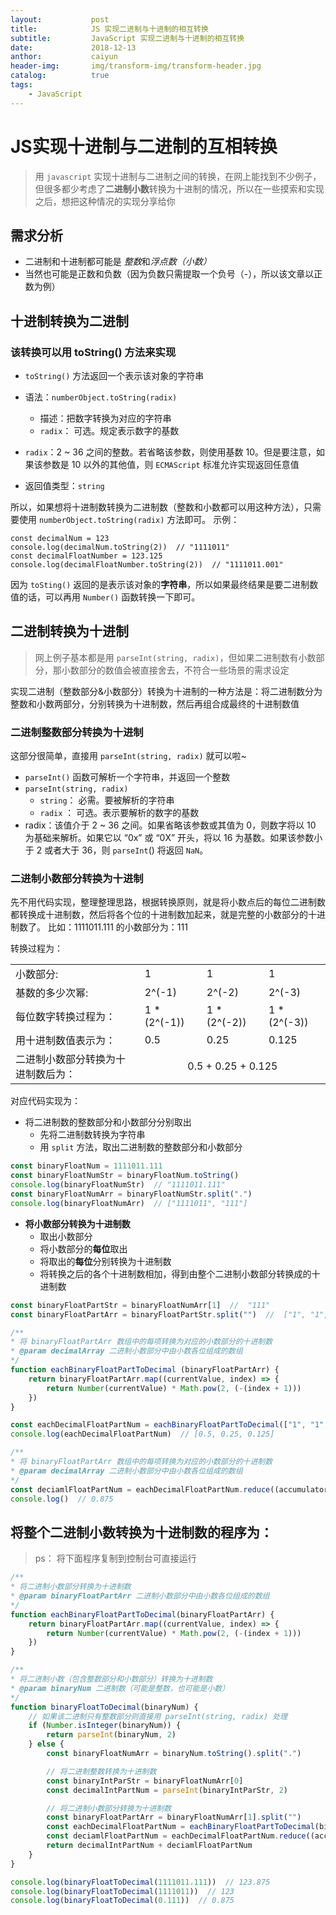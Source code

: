 ```yaml
---
layout:           post
title:            JS 实现二进制与十进制的相互转换
subtitle:         JavaScript 实现二进制与十进制的相互转换 
date:             2018-12-13
anthor:           caiyun
header-img:       img/transform-img/transform-header.jpg	 
catalog:          true
tags:
    - JavaScript
---
```


# JS实现十进制与二进制的互相转换

> 用 `javascript` 实现十进制与二进制之间的转换，在网上能找到不少例子，但很多都少考虑了**二进制小数**转换为十进制的情况，所以在一些摸索和实现之后，想把这种情况的实现分享给你

## 需求分析
* 二进制和十进制都可能是 *整数*和*浮点数（小数）*
* 当然也可能是正数和负数（因为负数只需提取一个负号（-），所以该文章以正数为例）

## 十进制转换为二进制
### 该转换可以用 toString() 方法来实现
* `toString()` 方法返回一个表示该对象的字符串
* 语法：`numberObject.toString(radix)`
    * 描述：把数字转换为对应的字符串
    * `radix`： 可选。规定表示数字的基数
    
* `radix`：2 ~ 36 之间的整数。若省略该参数，则使用基数 10。但是要注意，如果该参数是 10 以外的其他值，则 `ECMAScript` 标准允许实现返回任意值
* 返回值类型：`string`

所以，如果想将十进制数转换为二进制数（整数和小数都可以用这种方法），只需要使用 `numberObject.toString(radix)` 方法即可。
示例：
```
const decimalNum = 123 
console.log(decimalNum.toString(2))  // "1111011"
const decimalFloatNumber = 123.125
console.log(decimalFloatNumber.toString(2))  // "1111011.001"
```
因为 `toSting()` 返回的是表示该对象的**字符串**，所以如果最终结果是要二进制数值的话，可以再用 `Number()` 函数转换一下即可。

## 二进制转换为十进制
> 网上例子基本都是用 `parseInt(string, radix)`，但如果二进制数有小数部分，那小数部分的数值会被直接舍去，不符合一些场景的需求设定

实现二进制（整数部分&小数部分）转换为十进制的一种方法是：将二进制数分为整数和小数两部分，分别转换为十进制数，然后再组合成最终的十进制数值

### 二进制整数部分转换为十进制
这部分很简单，直接用 `parseInt(string, radix)` 就可以啦~

* `parseInt()` 函数可解析一个字符串，并返回一个整数
* `parseInt(string, radix)`
    * `string`：	必需。要被解析的字符串
    * `radix` ：     可选。表示要解析的数字的基数
* radix：该值介于 2 ~ 36 之间。如果省略该参数或其值为 0，则数字将以 10 为基础来解析。如果它以 “0x” 或 “0X” 开头，将以 16 为基数。如果该参数小于 2 或者大于 36，则 `parseInt`() 将返回 `NaN`。

### 二进制小数部分转换为十进制
先不用代码实现，整理整理思路，根据转换原则，就是将小数点后的每位二进制数都转换成十进制数，然后将各个位的十进制数加起来，就是完整的小数部分的十进制数了。
比如：1111011.111 的小数部分为：111

转换过程为：

<table>
    <tr>
        <td>小数部分:</td>
        <td>1</td>
        <td>1</td>
        <td>1</td>
    </tr>
    <tr>
        <td>基数的多少次幂:</td>
        <td>2^(-1)</td>
        <td>2^(-2)</td>
        <td>2^(-3)</td>
    </tr>
    <tr>
        <td>每位数字转换过程为：</td>
        <td>1 * (2^(-1)) </td>
        <td>1 * (2^(-2))</td>
        <td>1 * (2^(-3))</td>
    </tr>
    <tr>
        <td>用十进制数值表示为：</td>
        <td>0.5</td>
        <td>0.25</td>
        <td>0.125</td>
    </tr>
    <tr>
        <td>二进制小数部分转换为十进制数后为：</td>
        <td colspan="3" style="text-align: center">0.5 + 0.25 + 0.125</td>
    </tr>
</table>

对应代码实现为：
* 将二进制数的整数部分和小数部分分别取出
    * 先将二进制数转换为字符串
    * 用 `split` 方法，取出二进制数的整数部分和小数部分
```js
const binaryFloatNum = 1111011.111
const binaryFloatNumStr = binaryFloatNum.toString()
console.log(binaryFloatNumStr)  // "1111011.111"
const binaryFloatNumArr = binaryFloatNumStr.split(".")
console.log(binaryFloatNumArr)  // ["1111011", "111"]
```
* **将小数部分转换为十进制数**
    * 取出小数部分
    * 将小数部分的**每位**取出
    * 将取出的**每位**分别转换为十进制数
    * 将转换之后的各个十进制数相加，得到由整个二进制小数部分转换成的十进制数
    
```js
const binaryFloatPartStr = binaryFloatNumArr[1]  //  "111"
const binaryFloatPartArr = binaryFloatPartStr.split("")  //  ["1", "1", "1"]

/**
* 将 binaryFloatPartArr 数组中的每项转换为对应的小数部分的十进制数
* @param decimalArray 二进制小数部分中由小数各位组成的数组
*/
function eachBinaryFloatPartToDecimal (binaryFloatPartArr) {
    return binaryFloatPartArr.map((currentValue, index) => {
        return Number(currentValue) * Math.pow(2, (-(index + 1)))
    })
}

const eachDecimalFloatPartNum = eachBinaryFloatPartToDecimal(["1", "1", "1"])
console.log(eachDecimalFloatPartNum)  // [0.5, 0.25, 0.125]

/**
* 将 binaryFloatPartArr 数组中的每项转换为对应的小数部分的十进制数
* @param decimalArray 二进制小数部分中由小数各位组成的数组
*/
const deciamlFloatPartNum = eachDecimalFloatPartNum.reduce((accumulator, currentValue) => {return accumulator + currentValue})
console.log()  // 0.875
```
## 将整个二进制小数转换为十进制数的程序为：
> ps： 将下面程序复制到控制台可直接运行
```js
/**
* 将二进制小数部分转换为十进制数
* @param binaryFloatPartArr 二进制小数部分中由小数各位组成的数组
*/
function eachBinaryFloatPartToDecimal(binaryFloatPartArr) {
    return binaryFloatPartArr.map((currentValue, index) => {
        return Number(currentValue) * Math.pow(2, (-(index + 1)))
    })
}

/**
* 将二进制小数（包含整数部分和小数部分）转换为十进制数
* @param binaryNum 二进制数（可能是整数，也可能是小数）
*/
function binaryFloatToDecimal(binaryNum) {
    // 如果该二进制只有整数部分则直接用 parseInt(string, radix) 处理
    if (Number.isInteger(binaryNum)) {
        return parseInt(binaryNum, 2)
    } else {
        const binaryFloatNumArr = binaryNum.toString().split(".")

        // 将二进制整数转换为十进制数
        const binaryIntParStr = binaryFloatNumArr[0]
        const decimalIntPartNum = parseInt(binaryIntParStr, 2)

        // 将二进制小数部分转换为十进制数
        const binaryFloatPartArr = binaryFloatNumArr[1].split("")
        const eachDecimalFloatPartNum = eachBinaryFloatPartToDecimal(binaryFloatPartArr)
        const deciamlFloatPartNum = eachDecimalFloatPartNum.reduce((accumulator, currentValue) => { return accumulator + currentValue })
        return decimalIntPartNum + deciamlFloatPartNum
    }
}

console.log(binaryFloatToDecimal(1111011.111))  // 123.875
console.log(binaryFloatToDecimal(1111011))  // 123
console.log(binaryFloatToDecimal(0.111))  // 0.875
```